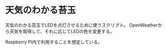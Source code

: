 # 天気のわかる苔玉

天気のわかる苔玉でLEDを点灯させるために使うスクリプト。
OpenWeatherから天気を取得して、それに応じてLEDの色を変更する。

Raspberry PI内で利用することを想定している。
